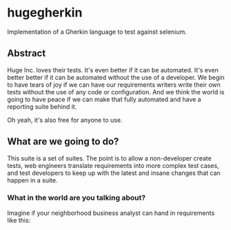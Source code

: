 # hugegherkin
Implementation of a Gherkin language to test against selenium.

## Abstract
Huge Inc. loves their tests.  It's even better if it can be automated.  It's even better better if it can be automated without the use of a developer.  We begin to have tears of joy if we can have our requirements writers write their own tests without the use of any code or configuration.  And we think the world is going to have peace if we can make that fully automated and have a reporting suite behind it.

Oh yeah, it's also free for anyone to use.

## What are we going to do?

This suite is a set of suites.  The point is to allow a non-developer create tests, web engineers translate requirements into more complex test cases, and test developers to keep up with the latest and insane changes that can happen in a suite.

### What in the world are you talking about?
Imagine if your neighborhood business analyst can hand in requirements like this:


